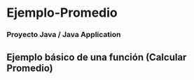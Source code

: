 # Ejemplo-Promedio
### Proyecto Java / Java Application
## Ejemplo básico de una función (Calcular Promedio)
